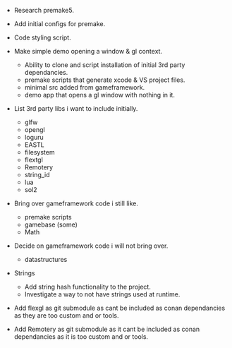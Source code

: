 - Research premake5.
- Add initial configs for premake.
- Code styling script.

- Make simple demo opening a window & gl context.
	- Ability to clone and script installation of initial 3rd party dependancies.
	- premake scripts that generate xcode & VS project files.
	- minimal src added from gameframework.
	- demo app that opens a gl window with nothing in it.

- List 3rd party libs i want to include initially.
	- glfw
	- opengl
	- loguru
	- EASTL
	- filesystem
	- flextgl
	- Remotery
	- string_id
	- lua
	- sol2

- Bring over gameframework code i still like.
	- premake scripts
	- gamebase (some)
	- Math

- Decide on gameframework code i will not bring over.
	- datastructures

- Strings
	- Add string hash functionality to the project.
	- Investigate a way to not have strings used at runtime.

- Add flexgl as git submodule as cant be included as conan dependancies as they are too custom and or tools.
- Add Remotery as git submodule as it cant be included as conan dependancies as it is too custom and or tools.